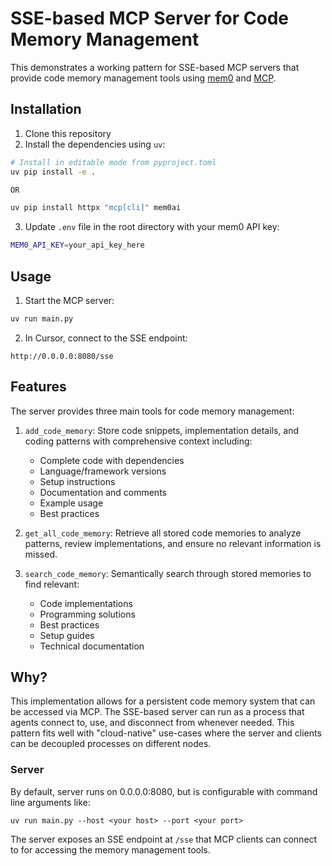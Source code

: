 # SSE-based MCP Server for Code Memory Management

This demonstrates a working pattern for SSE-based MCP servers that provide code memory management tools using [mem0](https://mem0.ai) and [MCP](https://modelcontextprotocol.io/introduction).

## Installation

1. Clone this repository
2. Install the dependencies using `uv`:
```bash
# Install in editable mode from pyproject.toml
uv pip install -e .

OR

uv pip install httpx "mcp[cli]" mem0ai
```

3. Update `.env` file in the root directory with your mem0 API key:
```bash
MEM0_API_KEY=your_api_key_here
```

## Usage

1. Start the MCP server:
```bash
uv run main.py
```

2. In Cursor, connect to the SSE endpoint:
```
http://0.0.0.0:8080/sse
```

## Features

The server provides three main tools for code memory management:

1. `add_code_memory`: Store code snippets, implementation details, and coding patterns with comprehensive context including:
   - Complete code with dependencies
   - Language/framework versions
   - Setup instructions
   - Documentation and comments
   - Example usage
   - Best practices

2. `get_all_code_memory`: Retrieve all stored code memories to analyze patterns, review implementations, and ensure no relevant information is missed.

3. `search_code_memory`: Semantically search through stored memories to find relevant:
   - Code implementations
   - Programming solutions
   - Best practices
   - Setup guides
   - Technical documentation

## Why?
This implementation allows for a persistent code memory system that can be accessed via MCP. The SSE-based server can run as a process that agents connect to, use, and disconnect from whenever needed. This pattern fits well with "cloud-native" use-cases where the server and clients can be decoupled processes on different nodes.

### Server

By default, server runs on 0.0.0.0:8080, but is configurable with command line arguments like: 
```
uv run main.py --host <your host> --port <your port>
```

The server exposes an SSE endpoint at `/sse` that MCP clients can connect to for accessing the memory management tools.